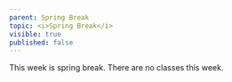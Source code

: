 ```yaml
---
parent: Spring Break
topic: <i>Spring Break</i>
visible: true
published: false
---
```


This week is spring break.  There are no classes this week.
